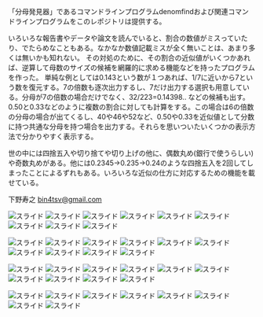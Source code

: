 
「分母発見器」であるコマンドラインプログラムdenomfindおよび関連コマンドラインプログラムをこのレポジトリは提供する。

いろいろな報告書やデータや論文を読んでいると、割合の数値がミスっていたり、でたらめなこともある。なかなか数値記載ミスが全く無いことは、あまり多くは無いかも知れない。
その対処のために、その割合の近似値がいくつかあれば、逆算して母数のサイズの候補を網羅的に求める機能などを持ったプログラムを作った。
単純な例としては0.143という数が１つあれば、1/7に近いから7という数を復元する。7の倍数も逐次出力するし、7だけ出力する選択も用意している。分母が7の倍数の場合だけでなく、32/223=0.14398.. などの候補も出す。0.50と0.33などのように複数の割合に対しても計算をする。この場合は6の倍数の分母の場合が出てくるし、40や46や52など、0.50や0.33を近似値として分数に持つ共通な分母を持つ場合を出力する。それらを思いついたいくつかの表示方法で分かりやすく表示する。

世の中には四捨五入や切り捨てや切り上げの他に、偶数丸め(銀行で使うらしい)や奇数丸めがある。他には0.2345→0.235→0.24のような四捨五入を2回してしまったことによるずれもある。いろいろな近似の仕方に対応するための機能を載せている。


下野寿之 bin4tsv@gmail.com

![スライド](docs2/m001.png)
![スライド](docs2/m002.png)
![スライド](docs2/m003.png)
![スライド](docs2/m004.png)
![スライド](docs2/m005.png)
![スライド](docs2/m006.png)
![スライド](docs2/m007.png)
![スライド](docs2/m008.png)
![スライド](docs2/m009.png)

![スライド](docs2/m010.png)
![スライド](docs2/m011.png)
![スライド](docs2/m012.png)
![スライド](docs2/m013.png)
![スライド](docs2/m014.png)
![スライド](docs2/m015.png)
![スライド](docs2/m016.png)
![スライド](docs2/m017.png)
![スライド](docs2/m018.png)
![スライド](docs2/m019.png)

![スライド](docs2/m020.png)
![スライド](docs2/m021.png)
![スライド](docs2/m022.png)
![スライド](docs2/m023.png)
![スライド](docs2/m024.png)
![スライド](docs2/m025.png)
![スライド](docs2/m026.png)
![スライド](docs2/m027.png)
![スライド](docs2/m028.png)
![スライド](docs2/m029.png)

![スライド](docs2/m030.png)
![スライド](docs2/m031.png)
![スライド](docs2/m032.png)
![スライド](docs2/m033.png)
![スライド](docs2/m034.png)
![スライド](docs2/m035.png)
![スライド](docs2/m036.png)
![スライド](docs2/m037.png)
